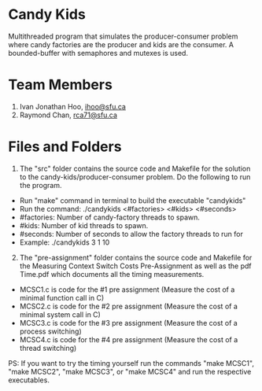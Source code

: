# Candy Kids
Multithreaded program that simulates the producer-consumer problem where candy factories are the producer and kids are the consumer. A bounded-buffer with semaphores and mutexes is used.

# Team Members
1. Ivan Jonathan Hoo, ihoo@sfu.ca
2. Raymond Chan, rca71@sfu.ca

# Files and Folders

1) The "src" folder contains the source code and Makefile for the solution to the candy-kids/producer-consumer problem. Do the following to run the program.
- Run "make" command in terminal to build the executable "candykids"
- Run the command: ./candykids <#factories> <#kids> <#seconds>
- #factories: Number of candy-factory threads to spawn.
- #kids: Number of kid threads to spawn.
- #seconds: Number of seconds to allow the factory threads to run for
- Example: ./candykids 3 1 10

2) The "pre-assignment" folder contains the source code and Makefile for the Measuring Context Switch Costs Pre-Assignment as well as the pdf Time.pdf which documents all the timing measurements.
- MCSC1.c is code for the #1 pre assignment (Measure the cost of a minimal function call in C)
- MCSC2.c is code for the #2 pre assignment (Measure the cost of a minimal system call in C)
- MCSC3.c is code for the #3 pre assignment (Measure the cost of a process switching)
- MCSC4.c is code for the #4 pre assignment (Measure the cost of a thread switching)

PS: If you want to try the timing yourself run the commands "make MCSC1", "make MCSC2", "make MCSC3", or "make MCSC4" and run the respective executables.
